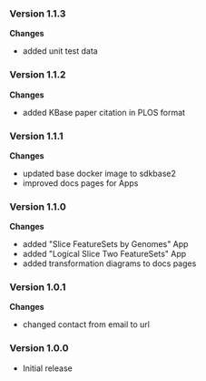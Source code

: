 ### Version 1.1.3
__Changes__
- added unit test data

### Version 1.1.2
__Changes__
- added KBase paper citation in PLOS format 

### Version 1.1.1
__Changes__
- updated base docker image to sdkbase2
- improved docs pages for Apps

### Version 1.1.0
__Changes__
- added "Slice FeatureSets by Genomes" App
- added "Logical Slice Two FeatureSets" App
- added transformation diagrams to docs pages

### Version 1.0.1
__Changes__
- changed contact from email to url

### Version 1.0.0
- Initial release
